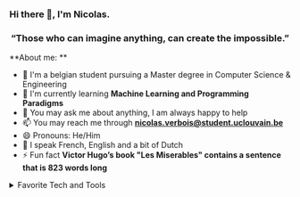 ### Hi there 👋, I'm Nicolas.
<h3 align="center">“Those who can imagine anything, can create the impossible.”</h3>

**About me: **
- 🏫 I'm a belgian student pursuing a Master degree in Computer Science & Engineering 
- 🌱 I'm currently learning **Machine Learning and Programming Paradigms**
- 💬 You may ask me about anything, I am always happy to help
- 📫 You may reach me through **nicolas.verbois@student.uclouvain.be**
- 😄 Pronouns: He/Him
- 💬 I speak French, English and a bit of Dutch
- ⚡ Fun fact **Victor Hugo’s book "Les Miserables" contains a sentence that is 823 words long**

<details>
<summary>Favorite Tech and Tools</summary>

> Tools, languages, and other things that I like to work with.
<p>
  <img alt="Java" src="https://img.shields.io/badge/-Java-D32020?style=flat-square&logo=java&logoColor=white" />
  <img alt="Python" src="https://img.shields.io/badge/-Python-306998?style=flat-square&logo=python&logoColor=white" />
  <img alt="Django" src="https://img.shields.io/badge/-Django-499E45?style=flat-square&logo=django&logoColor=white" />
  <img alt="Flask" src="https://img.shields.io/badge/-Flask-306998?style=flat-square&logo=flask&logoColor=white" />
  <img alt="C" src="https://img.shields.io/badge/-C-306998?style=flat-square&logo=c&logoColor=white" />
  <img alt="Docker" src="https://img.shields.io/badge/-Docker-332CF0?style=flat-square&logo=docker&logoColor=white" />
  <img alt="Html5" src="https://img.shields.io/badge/-HTML5-E34F26?style=flat-square&logo=html5&logoColor=white" />
  <img alt="Css3" src="https://img.shields.io/badge/-CSS3-0099CC?style=flat-square&logo=css3&logoColor=white" />
  <img alt="Javascript" src="https://img.shields.io/badge/-Javascript-ffd500?style=flat-square&logo=javascript&logoColor=white" />
  <img alt="VSCode" src="https://img.shields.io/badge/-VSCode-0078d7?style=flat-square&logo=vscode&logoColor=white" />
  <img alt="git" src="https://img.shields.io/badge/-Git-F05032?style=flat-square&logo=git&logoColor=white" />
  <img alt="Bootstrap" src="https://img.shields.io/badge/-Bootstrap-563d7c?style=flat-square&logo=bootstrap&logoColor=white" />
  <img alt="Github" src="https://img.shields.io/badge/-Github-333?style=flat-square&logo=github&logoColor=white" />
  
  
</p>
</details>


<!--
**nverbois/nverbois** is a ✨ _special_ ✨ repository because its `README.md` (this file) appears on your GitHub profile.

Here are some ideas to get you started:

- 🔭 I’m currently working on ...
- 🌱 I’m currently learning ...
- 👯 I’m looking to collaborate on ...
- 🤔 I’m looking for help with ...
- 💬 Ask me about ...
- 📫 How to reach me: ...
- 😄 Pronouns: ...
- ⚡ Fun fact: ...
-->
